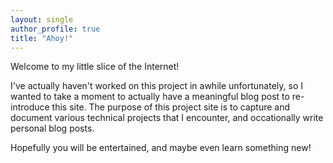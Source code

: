 ```yaml
---
layout: single
author_profile: true
title: "Ahoy!"
---
```


Welcome to my little slice of the Internet!

I've actually haven't worked on this project in awhile unfortunately, so I wanted to take a moment to actually have a meaningful blog post to re-introduce this site. The purpose of this project site is to capture and document various technical projects that I encounter, and occationally write personal blog posts.

Hopefully you will be entertained, and maybe even learn something new!
